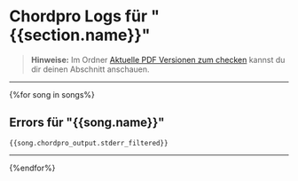 # Chordpro Logs für "{{section.name}}"

> **Hinweise:**
> Im Ordner [Aktuelle PDF Versionen zum checken](https://cloud.junges-ermland.de/index.php/f/34378) kannst du dir deinen Abschnitt anschauen.

---
{%for song in songs%}

## Errors für "{{song.name}}"

```text
{{song.chordpro_output.stderr_filtered}}
```

---
{%endfor%}
